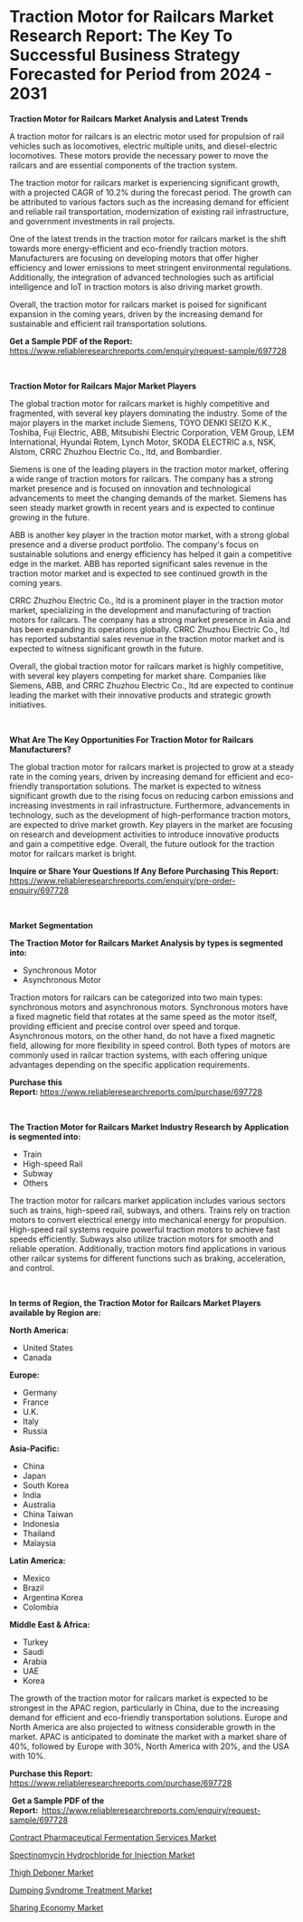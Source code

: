 <p><h1>Traction Motor for Railcars Market Research Report: The Key To Successful Business Strategy Forecasted for Period from 2024 - 2031</h1></p><p><strong>Traction Motor for Railcars Market Analysis and Latest Trends</strong></p>
<p><p>A traction motor for railcars is an electric motor used for propulsion of rail vehicles such as locomotives, electric multiple units, and diesel-electric locomotives. These motors provide the necessary power to move the railcars and are essential components of the traction system.</p><p>The traction motor for railcars market is experiencing significant growth, with a projected CAGR of 10.2% during the forecast period. The growth can be attributed to various factors such as the increasing demand for efficient and reliable rail transportation, modernization of existing rail infrastructure, and government investments in rail projects.</p><p>One of the latest trends in the traction motor for railcars market is the shift towards more energy-efficient and eco-friendly traction motors. Manufacturers are focusing on developing motors that offer higher efficiency and lower emissions to meet stringent environmental regulations. Additionally, the integration of advanced technologies such as artificial intelligence and IoT in traction motors is also driving market growth.</p><p>Overall, the traction motor for railcars market is poised for significant expansion in the coming years, driven by the increasing demand for sustainable and efficient rail transportation solutions.</p></p>
<p><strong>Get a Sample PDF of the Report:&nbsp;</strong> <a href="https://www.reliableresearchreports.com/enquiry/request-sample/697728">https://www.reliableresearchreports.com/enquiry/request-sample/697728</a></p>
<p>&nbsp;</p>
<p><strong>Traction Motor for Railcars Major Market Players</strong></p>
<p><p>The global traction motor for railcars market is highly competitive and fragmented, with several key players dominating the industry. Some of the major players in the market include Siemens, TOYO DENKI SEIZO K.K., Toshiba, Fuji Electric, ABB, Mitsubishi Electric Corporation, VEM Group, LEM International, Hyundai Rotem, Lynch Motor, SKODA ELECTRIC a.s, NSK, Alstom, CRRC Zhuzhou Electric Co., ltd, and Bombardier.</p><p>Siemens is one of the leading players in the traction motor market, offering a wide range of traction motors for railcars. The company has a strong market presence and is focused on innovation and technological advancements to meet the changing demands of the market. Siemens has seen steady market growth in recent years and is expected to continue growing in the future.</p><p>ABB is another key player in the traction motor market, with a strong global presence and a diverse product portfolio. The company's focus on sustainable solutions and energy efficiency has helped it gain a competitive edge in the market. ABB has reported significant sales revenue in the traction motor market and is expected to see continued growth in the coming years.</p><p>CRRC Zhuzhou Electric Co., ltd is a prominent player in the traction motor market, specializing in the development and manufacturing of traction motors for railcars. The company has a strong market presence in Asia and has been expanding its operations globally. CRRC Zhuzhou Electric Co., ltd has reported substantial sales revenue in the traction motor market and is expected to witness significant growth in the future.</p><p>Overall, the global traction motor for railcars market is highly competitive, with several key players competing for market share. Companies like Siemens, ABB, and CRRC Zhuzhou Electric Co., ltd are expected to continue leading the market with their innovative products and strategic growth initiatives.</p></p>
<p>&nbsp;</p>
<p><strong>What Are The Key Opportunities For Traction Motor for Railcars Manufacturers?</strong></p>
<p><p>The global traction motor for railcars market is projected to grow at a steady rate in the coming years, driven by increasing demand for efficient and eco-friendly transportation solutions. The market is expected to witness significant growth due to the rising focus on reducing carbon emissions and increasing investments in rail infrastructure. Furthermore, advancements in technology, such as the development of high-performance traction motors, are expected to drive market growth. Key players in the market are focusing on research and development activities to introduce innovative products and gain a competitive edge. Overall, the future outlook for the traction motor for railcars market is bright.</p></p>
<p><strong>Inquire or Share Your Questions If Any Before Purchasing This Report:</strong> <a href="https://www.reliableresearchreports.com/enquiry/pre-order-enquiry/697728">https://www.reliableresearchreports.com/enquiry/pre-order-enquiry/697728</a></p>
<p>&nbsp;</p>
<p><strong>Market Segmentation</strong></p>
<p><strong>The Traction Motor for Railcars Market Analysis by types is segmented into:</strong></p>
<p><ul><li>Synchronous Motor</li><li>Asynchronous Motor</li></ul></p>
<p><p>Traction motors for railcars can be categorized into two main types: synchronous motors and asynchronous motors. Synchronous motors have a fixed magnetic field that rotates at the same speed as the motor itself, providing efficient and precise control over speed and torque. Asynchronous motors, on the other hand, do not have a fixed magnetic field, allowing for more flexibility in speed control. Both types of motors are commonly used in railcar traction systems, with each offering unique advantages depending on the specific application requirements.</p></p>
<p><strong>Purchase this Report:&nbsp;</strong><a href="https://www.reliableresearchreports.com/purchase/697728">https://www.reliableresearchreports.com/purchase/697728</a></p>
<p>&nbsp;</p>
<p><strong>The Traction Motor for Railcars Market Industry Research by Application is segmented into:</strong></p>
<p><ul><li>Train</li><li>High-speed Rail</li><li>Subway</li><li>Others</li></ul></p>
<p><p>The traction motor for railcars market application includes various sectors such as trains, high-speed rail, subways, and others. Trains rely on traction motors to convert electrical energy into mechanical energy for propulsion. High-speed rail systems require powerful traction motors to achieve fast speeds efficiently. Subways also utilize traction motors for smooth and reliable operation. Additionally, traction motors find applications in various other railcar systems for different functions such as braking, acceleration, and control.</p></p>
<p>&nbsp;</p>
<p><strong>In terms of Region, the Traction Motor for Railcars Market Players available by Region are:</strong></p>
<p>
    <p> <strong> North America: </strong>
        <ul>
            <li>United States</li>
            <li>Canada</li>
        </ul>
        </p> 
    <p> <strong> Europe: </strong>
        <ul>
            <li>Germany</li>
            <li>France</li>
            <li>U.K.</li>
            <li>Italy</li>
            <li>Russia</li>
        </ul>
        </p> 
    <p> <strong> Asia-Pacific: </strong>
        <ul>
            <li>China</li>
            <li>Japan</li>
            <li>South Korea</li>
            <li>India</li>
            <li>Australia</li>
            <li>China Taiwan</li>
            <li>Indonesia</li>
            <li>Thailand</li>
            <li>Malaysia</li>
        </ul>
        </p> 
    <p> <strong> Latin America: </strong>
        <ul>
            <li>Mexico</li>
            <li>Brazil</li>
            <li>Argentina Korea</li>
            <li>Colombia</li>
        </ul>
        </p> 
    <p> <strong> Middle East & Africa: </strong>
        <ul>
            <li>Turkey</li>
            <li>Saudi</li>
            <li>Arabia</li>
            <li>UAE</li>
            <li>Korea</li>
        </ul>
    </p>
    </p>
<p><p>The growth of the traction motor for railcars market is expected to be strongest in the APAC region, particularly in China, due to the increasing demand for efficient and eco-friendly transportation solutions. Europe and North America are also projected to witness considerable growth in the market. APAC is anticipated to dominate the market with a market share of 40%, followed by Europe with 30%, North America with 20%, and the USA with 10%.</p></p>
<p><strong>Purchase this Report: </strong><a href="https://www.reliableresearchreports.com/purchase/697728">https://www.reliableresearchreports.com/purchase/697728</a></p>
<p>&nbsp;<strong>Get a Sample PDF of the Report:&nbsp;&nbsp;</strong><a href="https://www.reliableresearchreports.com/enquiry/request-sample/697728">https://www.reliableresearchreports.com/enquiry/request-sample/697728</a></p>
<p><strong></strong></p>
<p><p><a href="https://medium.com/@emilywong49/contract-pharmaceutical-fermentation-services-market-size-reveals-the-best-marketing-channels-in-f13206a74adb">Contract Pharmaceutical Fermentation Services Market</a></p><p><a href="https://github.com/Sherrillcrooksxa8i18ucf2m/Market-Research-Report-List-1/blob/main/spectinomycin-hydrochloride-for-injection-market.md">Spectinomycin Hydrochloride for Injection Market</a></p><p><a href="https://github.com/khansimonweber1lqujlwoz15d/Market-Research-Report-List-1/blob/main/thigh-deboner-market.md">Thigh Deboner Market</a></p><p><a href="https://medium.com/@emilywong49/dumping-syndrome-treatment-market-size-and-market-trends-complete-industry-overview-2024-to-2031-6e45520d50a6">Dumping Syndrome Treatment Market</a></p><p><a href="https://medium.com/@christinegreen87/sharing-economy-market-insight-market-trends-growth-forecasted-from-2024-to-2031-f0b870a4c6ee">Sharing Economy Market</a></p></p>